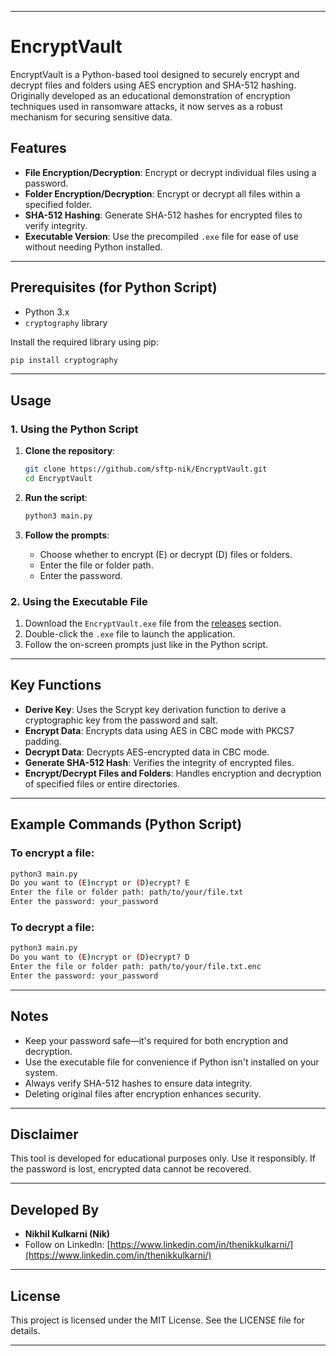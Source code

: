 

---

# EncryptVault

EncryptVault is a Python-based tool designed to securely encrypt and decrypt files and folders using AES encryption and SHA-512 hashing. Originally developed as an educational demonstration of encryption techniques used in ransomware attacks, it now serves as a robust mechanism for securing sensitive data.

## Features

- **File Encryption/Decryption**: Encrypt or decrypt individual files using a password.
- **Folder Encryption/Decryption**: Encrypt or decrypt all files within a specified folder.
- **SHA-512 Hashing**: Generate SHA-512 hashes for encrypted files to verify integrity.
- **Executable Version**: Use the precompiled `.exe` file for ease of use without needing Python installed.

---

## Prerequisites (for Python Script)

- Python 3.x
- `cryptography` library

Install the required library using pip:

```bash
pip install cryptography
```

---

## Usage

### 1. **Using the Python Script**

1. **Clone the repository**:

   ```bash
   git clone https://github.com/sftp-nik/EncryptVault.git
   cd EncryptVault
   ```

2. **Run the script**:

   ```bash
   python3 main.py
   ```

3. **Follow the prompts**:

   - Choose whether to encrypt (E) or decrypt (D) files or folders.
   - Enter the file or folder path.
   - Enter the password.

### 2. **Using the Executable File**

1. Download the `EncryptVault.exe` file from the [releases](https://github.com/sftp-nik/EncryptVault/releases) section.
2. Double-click the `.exe` file to launch the application.
3. Follow the on-screen prompts just like in the Python script.

---

## Key Functions

- **Derive Key**: Uses the Scrypt key derivation function to derive a cryptographic key from the password and salt.
- **Encrypt Data**: Encrypts data using AES in CBC mode with PKCS7 padding.
- **Decrypt Data**: Decrypts AES-encrypted data in CBC mode.
- **Generate SHA-512 Hash**: Verifies the integrity of encrypted files.
- **Encrypt/Decrypt Files and Folders**: Handles encryption and decryption of specified files or entire directories.

---

## Example Commands (Python Script)

### To encrypt a file:

```bash
python3 main.py
Do you want to (E)ncrypt or (D)ecrypt? E
Enter the file or folder path: path/to/your/file.txt
Enter the password: your_password
```

### To decrypt a file:

```bash
python3 main.py
Do you want to (E)ncrypt or (D)ecrypt? D
Enter the file or folder path: path/to/your/file.txt.enc
Enter the password: your_password
```

---

## Notes

- Keep your password safe—it's required for both encryption and decryption.
- Use the executable file for convenience if Python isn't installed on your system.
- Always verify SHA-512 hashes to ensure data integrity.
- Deleting original files after encryption enhances security.

---

## Disclaimer

This tool is developed for educational purposes only. Use it responsibly. If the password is lost, encrypted data cannot be recovered.

---

## Developed By

- **Nikhil Kulkarni (Nik)**
- Follow on LinkedIn: [https://www.linkedin.com/in/thenikkulkarni/](https://www.linkedin.com/in/thenikkulkarni/)

---

## License

This project is licensed under the MIT License. See the LICENSE file for details.

---